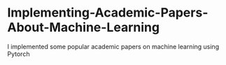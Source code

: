 # Implementing-Academic-Papers-About-Machine-Learning

I implemented some popular academic papers on machine learning using Pytorch
